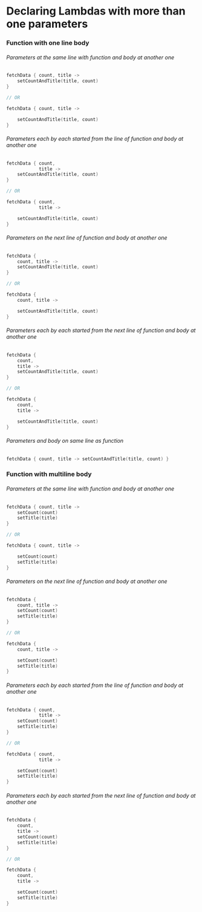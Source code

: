# Declaring Lambdas with more than one parameters

### Function with one line body
###### Parameters at the same line with function and body at another one
```kotlin
fetchData { count, title ->
    setCountAndTitle(title, count)
}

// OR

fetchData { count, title ->

    setCountAndTitle(title, count)
}
```
###### Parameters each by each started from the line of function and body at another one
```kotlin
fetchData { count,
            title ->
    setCountAndTitle(title, count)
}

// OR

fetchData { count,
            title ->

    setCountAndTitle(title, count)
}
```
###### Parameters on the next line of function and body at another one
```kotlin
fetchData {
    count, title ->
    setCountAndTitle(title, count)
}

// OR

fetchData {
    count, title ->

    setCountAndTitle(title, count)
}
```
###### Parameters each by each started from the next line of function and body at another one
```kotlin
fetchData {
    count,
    title ->
    setCountAndTitle(title, count)
}

// OR

fetchData {
    count,
    title ->

    setCountAndTitle(title, count)
}
```
###### Parameters and body on same line as function
```kotlin
fetchData { count, title -> setCountAndTitle(title, count) }
```

### Function with multiline body
###### Parameters at the same line with function and body at another one
```kotlin
fetchData { count, title ->
    setCount(count)
    setTitle(title)
}

// OR

fetchData { count, title ->

    setCount(count)
    setTitle(title)
}
```
###### Parameters on the next line of function and body at another one
```kotlin
fetchData {
    count, title ->
    setCount(count)
    setTitle(title)
}

// OR

fetchData {
    count, title ->

    setCount(count)
    setTitle(title)
}
```
###### Parameters each by each started from the line of function and body at another one
```kotlin
fetchData { count,
            title ->
    setCount(count)
    setTitle(title)
}

// OR

fetchData { count,
            title ->

    setCount(count)
    setTitle(title)
}
```

###### Parameters each by each started from the next line of function and body at another one
```kotlin
fetchData {
    count,
    title ->
    setCount(count)
    setTitle(title)
}

// OR

fetchData {
    count,
    title ->

    setCount(count)
    setTitle(title)
}
```
